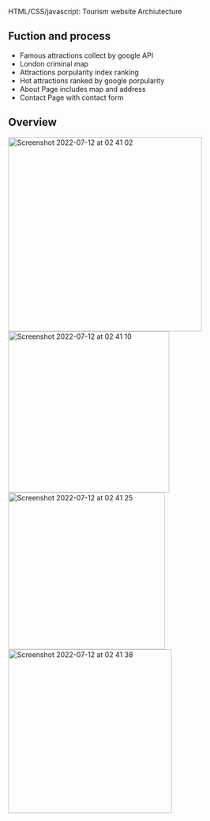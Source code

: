 HTML/CSS/javascript: Tourism website Archiutecture

## Fuction and process
- Famous attractions collect by google API
- London criminal map
- Attractions porpularity index ranking
- Hot attractions ranked by google porpularity
- About Page includes map and address
- Contact Page with contact form

## Overview

<img width="392" alt="Screenshot 2022-07-12 at 02 41 02" src="https://user-images.githubusercontent.com/99146042/178391303-abf4cb18-8ecc-46bf-8757-edc0c55c226a.png">
<img width="326" alt="Screenshot 2022-07-12 at 02 41 10" src="https://user-images.githubusercontent.com/99146042/178391312-6d179b45-0f25-4f7f-aca5-5131be053fd5.png">
<img width="317" alt="Screenshot 2022-07-12 at 02 41 25" src="https://user-images.githubusercontent.com/99146042/178391316-5bdfc708-b9ee-4e7b-b50f-948024d1c646.png">
<img width="331" alt="Screenshot 2022-07-12 at 02 41 38" src="https://user-images.githubusercontent.com/99146042/178391321-b0e39c6d-46b3-4f0a-9248-cf24d6b657e7.png">
